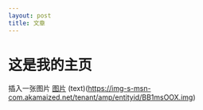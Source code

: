 ```yaml
---
layout: post
title: 文章
---
```


# 这是我的主页
插入一张图片
[图片](https://img-s-msn-com.akamaized.net/tenant/amp/entityid/BB1msOOX.img)
(text)(https://img-s-msn-com.akamaized.net/tenant/amp/entityid/BB1msOOX.img)